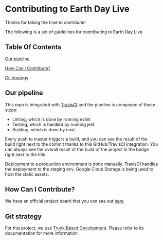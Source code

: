 # Contributing to Earth Day Live

Thanks for taking the time to contribute!

The following is a set of guidelines for contributing to Earth Day Live.

## Table Of Contents

[Our pipeline](#our-pipeline)

[How Can I Contribute?](#how-can-i-contribute)

[Git strategy](#git-strategy)

## Our pipeline

This repo is integrated with [TravisCI](https://travis-ci.com/github/fightforthefuture/earth-day-live) and the pipeline is composed of these steps:
* Linting, which is done by running eslint
* Testing, which is handled by running jest
* Building, which is done by nuxt

Every push to master triggers a build, and you can see the result of the build right next to the commit thanks to this GitHub/TravisCI integration.
You can always see the overall result of the build of the project in the badge right next to the title.

Deployment to a production environment is done manually. TravisCI handles the deployment to the staging env. Google Cloud Storage is being used to host the static assets.

## How Can I Contribute?

We have an official project board that you can see out [here](https://github.com/fightforthefuture/earth-day-live/projects/1)

## Git strategy

For this project, we use [Trunk Based Development](https://trunkbaseddevelopment.com/). Please refer to its documentation for more information.
